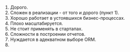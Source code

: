 1. Дорого.
2. Сложен в реализации - от того и дорого (пункт 1).
3. Хорошо работает в устоявшихся бизнес-процессах.
4. Плохо масштабируется.
5. Не стоит применять в стартапах.
6. Сложности в построении отчетов.
7. Нуждается в адекватном выборе ORM.
8. 